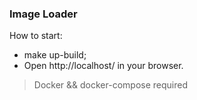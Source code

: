 ### Image Loader

How to start:
- make up-build;
- Open http://localhost/ in your browser.

>Docker && docker-compose required